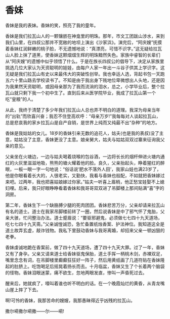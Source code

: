 # 香妹

香妹是我的表妹。香妹的笑，照亮了我的童年。 

香妹是我们拉瓦山人的一颗镶嵌在神龛里的明珠。那年，市文工团跋山涉水，来到我们山里，在四叔公那并不宽敞的地坝上演出《沙家浜》。演完后，“阿庆嫂”抚摸着香妹红润鲜嫩的桃子脸，不无遗憾地说：“真漂亮，可惜不识字。”这无疑给拉瓦山人脸上抹了道黑，使香妹这颗熠熠生辉的明珠黯然失色。家族中睿智的长辈们从“阿庆嫂”的遗憾中似乎领悟了什么。于是在族长四叔公的倡导下，决定从家族里挑选几位大家认为天资聪明的娃娃，由每户人家一年出一斗谷子供其上学识字。这无疑是我们拉瓦山有史以来最伟大的突破性创举。我也幸运人选，背起书包一天跑五六十里山路去学校读书了。不知是由于我出身下贱地位卑微想出人头地，还是因为我果然天资聪明，或因母亲那为了我而流淌的泪水，总之，小学毕业后，整个拉瓦山就只剩下我一个初中生了。直到后来从医学院毕业，我成了拉瓦山第一个吃“皇粮”的人。 

从此，我终于清楚了多少年我们拉瓦山人总也弄不明白的道理。我深为母亲当年的“出轨”而欣喜兴奋；我忍不住登高欢呼：“母亲万岁!”我每每对人谈起拉瓦山，总是悲哀我的家乡拉瓦山是自产自销，是世界上纯而又纯最不出“杂种”的地方。 

香妹是我姑姑的女儿。18岁的香妹引来无数的追花人，姑夫(也是我的表叔)没了主意，姑姑没了主意，香妹更没了主意。娘亲舅大，姑夫与姑姑双双过寨来征询我父亲的意见。 

父亲坐在火塘边，一边与姑夫喝着烧喉的包谷酒，一边将长长的烟杆伸进火塘内通红的火灰里滋滋地吸，熊熊的塘火耀着他的脸。良久，父亲抬起头，睁着猩红的醉眼，一板一眼一字一句地说：“俗话说‘肥水不落外人田’，我家山娃也满23岁了，他是你眼看着长大的，人很老实，又勤快，我看与香妹也般配，不如就把香妹嫁过来吧。过两年，我也把喜姑娘嫁过你家。”姑夫一听喜上眉梢，他正愁宝娃娶不上媳妇哩。后来，我只好眼睁睁看着香妹和我哥哥双双进了吊脚楼上那间贴满“喜”字的洞房。 

第二年，香妹生下一个缺胳膊少腿的死肉团团。香妹悲苦万分，父亲却请来拉瓦山有名的道士。道士在我家吊脚楼前转了一圈，然后说香妹是中了邪气怀了鬼胎，父亲大骇，忙问整治办法。道士蹙眉说：“要驱邪避鬼，必须做七七四十九天道场，吃七七四十九天斋。”父亲诚惶诚恐，急忙备置纸烛香案、护法神位。我知道这全是道土故弄玄虚，敲诈钱物。我私下里鼓动香妹与我哥离婚，却招来父亲一顿凶狠的老拳。 

香妹虔诚地跪在香案前，做了四十九天道场，遭了四十九天大罪。过了一年，香妹又有了身孕。父亲又请来道士给香妹驱鬼保胎，道土手挥一柄桃木剑，赤裸双足，嘴里念念有词，在吊脚楼里癫癫狂狂好一阵子，然后用黄纸画了几道符贴在香妹隆起的肚脐上。吃饱喝足后摇晃着扬长而去。十月临盆，香妹又生了个长着两个脑袋的怪物。香妹泪眼迷蒙，痛不欲生，忽地两眼发直，惨叫一声昏死过去。 

醒来后，她就疯了，嚎叫着谁也听不明白的话。在一个晚霞灿烂的黄昏，从青龙嘴山崖上摔了下去。 

啊!可怜的香妹，我那苦命的嫂嫂，我那愚昧得近乎凶残的拉瓦山。 

撒尔嗬撒尔嗬撒——尔——嗬!
 